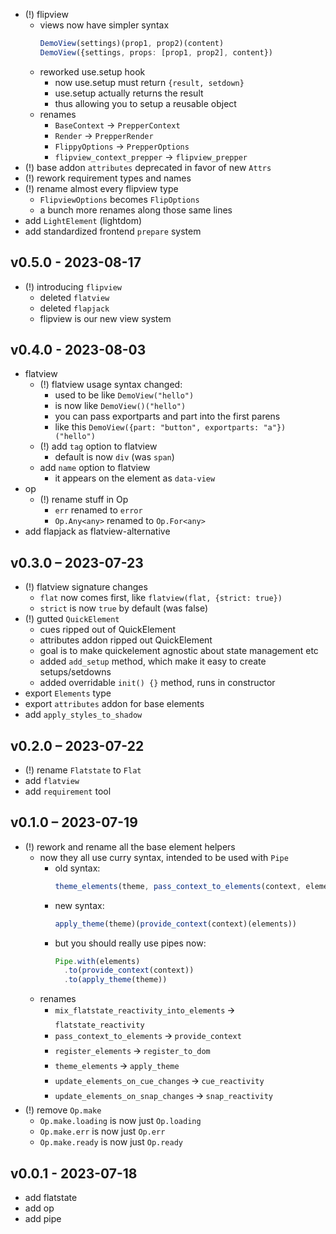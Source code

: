 
- (!) flipview
  - views now have simpler syntax
    ```ts
    DemoView(settings)(prop1, prop2)(content)
    DemoView({settings, props: [prop1, prop2], content})
    ```
  - reworked use.setup hook
    - now use.setup must return `{result, setdown}`
    - use.setup actually returns the result
    - thus allowing you to setup a reusable object
  - renames
    - `BaseContext` -> `PrepperContext`
    - `Render` -> `PrepperRender`
    - `FlippyOptions` -> `PrepperOptions`
    - `flipview_context_prepper` -> `flipview_prepper`
- (!) base addon `attributes` deprecated in favor of new `Attrs`
- (!) rework requirement types and names
- (!) rename almost every flipview type
  - `FlipviewOptions` becomes `FlipOptions`
  - a bunch more renames along those same lines
- add `LightElement` (lightdom)
- add standardized frontend `prepare` system

## v0.5.0 - 2023-08-17

- (!) introducing `flipview`
  - deleted `flatview`
  - deleted `flapjack`
  - flipview is our new view system

## v0.4.0 - 2023-08-03

- flatview
  - (!) flatview usage syntax changed:
    - used to be like `DemoView("hello")`
    - is now like `DemoView()("hello")`
    - you can pass exportparts and part into the first parens
    - like this `DemoView({part: "button", exportparts: "a"})("hello")`
  - (!) add `tag` option to flatview
    - default is now `div` (was `span`)
  - add `name` option to flatview
    - it appears on the element as `data-view`
- op
  - (!) rename stuff in Op
    - `err` renamed to `error`
    - `Op.Any<any>` renamed to `Op.For<any>`
- add flapjack as flatview-alternative

## v0.3.0 – 2023-07-23

- (!) flatview signature changes
  - `flat` now comes first, like `flatview(flat, {strict: true})`
  - `strict` is now `true` by default (was false)
- (!) gutted `QuickElement`
  - cues ripped out of QuickElement
  - attributes addon ripped out QuickElement
  - goal is to make quickelement agnostic about state management etc
  - added `add_setup` method, which make it easy to create setups/setdowns
  - added overridable `init() {}` method, runs in constructor
- export `Elements` type
- export `attributes` addon for base elements
- add `apply_styles_to_shadow`

## v0.2.0 – 2023-07-22

- (!) rename `Flatstate` to `Flat`
- add `flatview`
- add `requirement` tool

## v0.1.0 – 2023-07-19

- (!) rework and rename all the base element helpers
  - now they all use curry syntax, intended to be used with `Pipe`
    - old syntax:
      ```ts
      theme_elements(theme, pass_context_to_elements(context, elements))
      ```
    - new syntax:
      ```ts
      apply_theme(theme)(provide_context(context)(elements))
      ```
    - but you should really use pipes now:
      ```ts
      Pipe.with(elements)
        .to(provide_context(context))
        .to(apply_theme(theme))
      ```
  - renames
    - `mix_flatstate_reactivity_into_elements` 🡪 `flatstate_reactivity`
    - `pass_context_to_elements` 🡪 `provide_context`
    - `register_elements` 🡪 `register_to_dom`
    - `theme_elements` 🡪 `apply_theme`
    - `update_elements_on_cue_changes` 🡪 `cue_reactivity`
    - `update_elements_on_snap_changes` 🡪 `snap_reactivity`
- (!) remove `Op.make`
  - `Op.make.loading` is now just `Op.loading`
  - `Op.make.err` is now just `Op.err`
  - `Op.make.ready` is now just `Op.ready`

## v0.0.1 - 2023-07-18

- add flatstate
- add op
- add pipe

